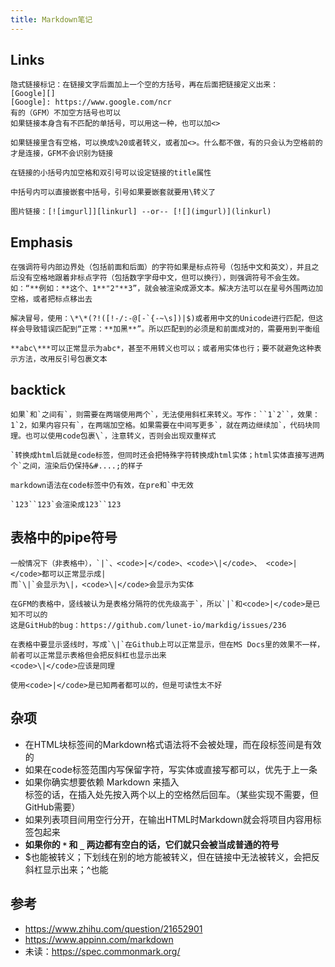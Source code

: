 ```yaml
---
title: Markdown笔记
---
```


## Links

```
隐式链接标记：在链接文字后面加上一个空的方括号，再在后面把链接定义出来：
[Google][]
[Google]: https://www.google.com/ncr
有的（GFM）不加空方括号也可以
如果链接本身含有不匹配的单括号，可以用这一种，也可以加<>

如果链接里含有空格，可以换成%20或者转义，或者加<>。什么都不做，有的只会认为空格前的才是连接，GFM不会识别为链接

在链接的小括号内加空格和双引号可以设定链接的title属性

中括号内可以直接嵌套中括号，引号如果要嵌套就要用\转义了

图片链接：[![imgurl]][linkurl] --or-- [![](imgurl)](linkurl)
```

## Emphasis

```
在强调符号内部边界处（包括前面和后面）的字符如果是标点符号（包括中文和英文），并且之后没有空格地跟着非标点字符（包括数字字母中文，但可以换行），则强调符号不会生效。如：“**例如：**这个、1**"2"**3”，就会被渲染成源文本。解决方法可以在星号外围两边加空格，或者把标点移出去

解决冒号，使用：\*\*(?!([!-/:-@[-`{-~\s])|$)或者用中文的Unicode进行匹配，但这样会导致错误匹配到“正常：**加黑**”。所以匹配到的必须是和前面成对的，需要用到平衡组

**abc\***可以正常显示为abc*，甚至不用转义也可以；或者用实体也行；要不就避免这种表示方法，改用反引号包裹文本
```

## backtick

```
如果`和`之间有`，则需要在两端使用两个`，无法使用斜杠来转义。写作：``1`2``，效果：1`2，如果内容只有`，在两端加空格。如果需要在中间写更多`，就在两边继续加`，代码块同理。也可以使用code包裹\`，注意转义，否则会出现双重样式

`转换成html后就是code标签，但同时还会把特殊字符转换成html实体；html实体直接写进两个`之间，渲染后仍保持&#....;的样子

markdown语法在code标签中仍有效，在pre和`中无效

`123``123`会渲染成123``123
```

## 表格中的pipe符号

```
一般情况下（非表格中），`|`、<code>|</code>、<code>\|</code>、 <code>|</code>都可以正常显示成|
而`\|`会显示为\|，<code>\|</code>会显示为实体

在GFM的表格中，竖线被认为是表格分隔符的优先级高于`，所以`|`和<code>|</code>是已知不可以的
这是GitHub的bug：https://github.com/lunet-io/markdig/issues/236

在表格中要显示竖线时，写成`\|`在Github上可以正常显示，但在MS Docs里的效果不一样，前者可以正常显示表格但会把反斜杠也显示出来
<code>\|</code>应该是同理

使用<code>|</code>是已知两者都可以的，但是可读性太不好
```

## 杂项

* 在HTML块标签间的Markdown格式语法将不会被处理，而在段标签间是有效的
* 如果在code标签范围内写保留字符，写实体或直接写都可以，优先于上一条
* 如果你确实想要依赖 Markdown 来插入\
    标签的话，在插入处先按入两个以上的空格然后回车。（某些实现不需要，但GitHub需要）
* 如果列表项目间用空行分开，在输出HTML时Markdown就会将项目内容用标签包起来
* **如果你的 `*` 和 `_` 两边都有空白的话，它们就只会被当成普通的符号**
* $也能被转义；下划线在别的地方能被转义，但在链接中无法被转义，会把反斜杠显示出来；^也能

## 参考

* https://www.zhihu.com/question/21652901
* https://www.appinn.com/markdown
* 未读：https://spec.commonmark.org/
